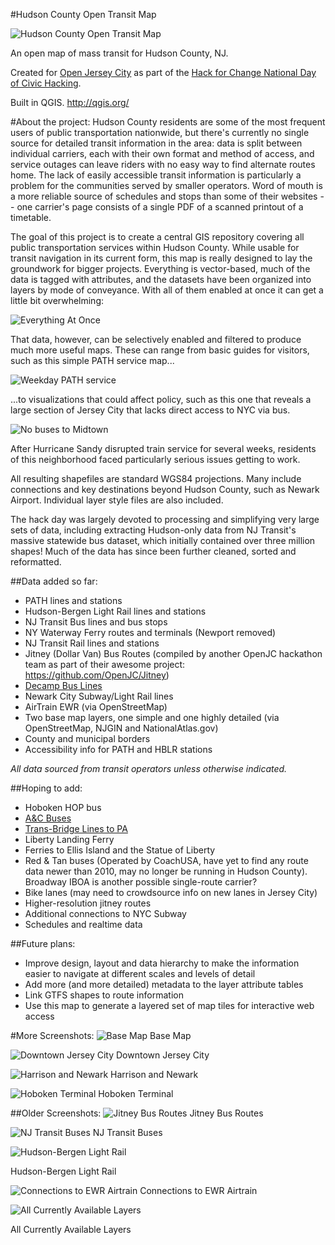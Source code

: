 ﻿#Hudson County Open Transit Map

![Hudson County Open Transit Map](/Screenshots/V16-hudson-transit-map.png?raw=true "Hudson County Open Transit Map")

An open map of mass transit for Hudson County, NJ. 

Created for [Open Jersey City](http://openjerseycity.org/ "Open Jersey City") as part of the [Hack for Change National Day of Civic Hacking](http://openjerseycity.org/Transportation-Hackathon-2014/ "Hack for Change National Day of Civic Hacking"). 

Built in QGIS. http://qgis.org/

#About the project:
Hudson County residents are some of the most frequent users of public transportation nationwide, but there's currently no single source for detailed transit information in the area: data is split between individual carriers, each with their own format and method of access, and service outages can leave riders with no easy way to find alternate routes home. The lack of easily accessible transit information is particularly a problem for the communities served by smaller operators. Word of mouth is a more reliable source of schedules and stops than some of their websites -- one carrier's page consists of a single PDF of a scanned printout of a timetable.

The goal of this project is to create a central GIS repository covering all public transportation services within Hudson County. While usable for transit navigation in its current form, this map is really designed to lay the groundwork for bigger projects. Everything is vector-based, much of the data is tagged with attributes, and the datasets have been organized into layers by mode of conveyance. With all of them enabled at once it can get a little bit overwhelming:

![Everything At Once](/Screenshots/all-layers-enabled-v2.png?raw=true "Everything At Once")

That data, however, can be selectively enabled and filtered to produce much more useful maps. These can range from basic guides for visitors, such as this simple PATH service map...

![Weekday PATH service](/Screenshots/path-weekdays.png?raw=true "Weekday PATH service")

...to visualizations that could affect policy, such as this one that reveals a large section of Jersey City that lacks direct access to NYC via bus. 

![No buses to Midtown](/Screenshots/no-buses-to-pabt.png?raw=true "No buses to Midtown :-(")

After Hurricane Sandy disrupted train service for several weeks, residents of this neighborhood faced particularly serious issues getting to work.

All resulting shapefiles are standard WGS84 projections. Many include connections and key destinations beyond Hudson County, such as Newark Airport. Individual layer style files are also included.

The hack day was largely devoted to processing and simplifying very large sets of data, including extracting Hudson-only data from NJ Transit's massive statewide bus dataset, which initially contained over three million shapes! Much of the data has since been further cleaned, sorted and reformatted.


##Data added so far:
- PATH lines and stations
- Hudson-Bergen Light Rail lines and stations
- NJ Transit Bus lines and bus stops
- NY Waterway Ferry routes and terminals (Newport removed)
- NJ Transit Rail lines and stations
- Jitney (Dollar Van) Bus Routes (compiled by another OpenJC hackathon team as part of their awesome project: https://github.com/OpenJC/Jitney)
- [Decamp Bus Lines](https://maps.google.com/maps/user?uid=215431211415581436371&hl=en&gl=us&ptab=2)
- Newark City Subway/Light Rail lines
- AirTrain EWR (via OpenStreetMap)
- Two base map layers, one simple and one highly detailed (via OpenStreetMap, NJGIN and NationalAtlas.gov)
- County and municipal borders
- Accessibility info for PATH and HBLR stations

*All data sourced from transit operators unless otherwise indicated.*


##Hoping to add:
- Hoboken HOP bus
- [A&C Buses](http://acbuscorp.com/index.html) 
- [Trans-Bridge Lines to PA](http://www.transbridgelines.com/daily.htm)
- Liberty Landing Ferry
- Ferries to Ellis Island and the Statue of Liberty
- Red & Tan buses (Operated by CoachUSA, have yet to find any route data newer than 2010, may no longer be running in Hudson County). Broadway IBOA is another possible single-route carrier?
- Bike lanes (may need to crowdsource info on new lanes in Jersey City)
- Higher-resolution jitney routes
- Additional connections to NYC Subway
- Schedules and realtime data

##Future plans:
- Improve design, layout and data hierarchy to make the information easier to navigate at different scales and levels of detail
- Add more (and more detailed) metadata to the layer attribute tables
- Link GTFS shapes to route information
- Use this map to generate a layered set of map tiles for interactive web access

#More Screenshots:
![Base Map](/Screenshots/base-map_with-ferries-v2.png?raw=true "Base Map")
Base Map

![Downtown Jersey City](/Screenshots/downtown-JC.png?raw=true "PATH trains")
Downtown Jersey City

![Harrison and Newark](/Screenshots/harrison.png?raw=true "Harrison and Newark")
Harrison and Newark

![Hoboken Terminal](/Screenshots/hoboken-trains.png?raw=true "Hoboken Terminal")
Hoboken Terminal

##Older Screenshots:
![Jitney Bus Routes](/Screenshots/jitney-routes.png?raw=true "Jitney Bus Routes")
Jitney Bus Routes

![NJ Transit Buses](/Screenshots/NJT_buses-and-stops.png?raw=true "NJ Transit Buses")
NJ Transit Buses

![Hudson-Bergen Light Rail](/Screenshots/HBLR.png?raw=true "Hudson-Bergen Light Rail")

Hudson-Bergen Light Rail

![Connections to EWR Airtrain](/Screenshots/connections-to-airtrain.png?raw=true "Connections to EWR Airtrain")
Connections to EWR Airtrain

![All Currently Available Layers](/Screenshots/layers.png?raw=true "All Currently Available Layers")

All Currently Available Layers